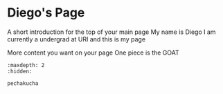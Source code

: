 # Diego's Page

A short introduction for the top of your main page
My name is Diego I am currently a undergrad at URI and this is my page

More content you want on your page
One piece is the GOAT


<!-- use this to make a menu when you add more pages -->
```{toctree}
:maxdepth: 2
:hidden:

pechakucha
```
